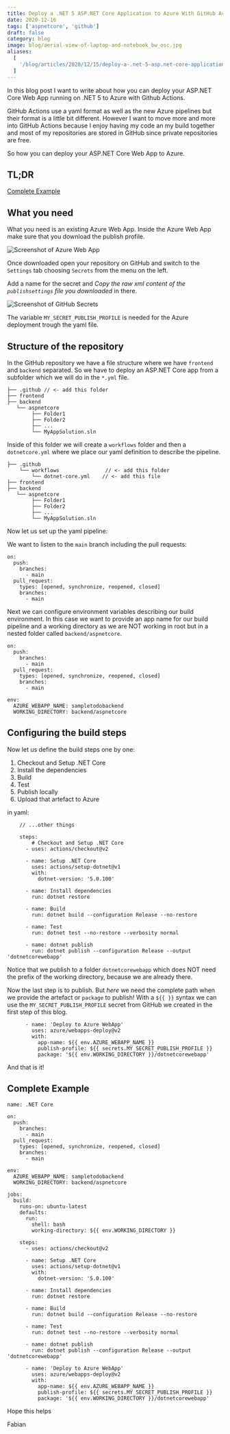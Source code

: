 ```yaml
---
title: Deploy a .NET 5 ASP.NET Core Application to Azure With GitHub Actions
date: 2020-12-16
tags: ['aspnetcore', 'github']
draft: false
category: blog
image: blog/aerial-view-of-laptop-and-notebook_bw_osc.jpg
aliases:
  [
    '/blog/articles/2020/12/15/deploy-a-.net-5-asp.net-core-application-to-azure-with-github-actions/',
  ]
---
```


In this blog post I want to write about how you can deploy your ASP.NET Core Web App running on .NET 5 to Azure with Github Actions.

GitHub Actions use a yaml format as well as the new Azure pipelines but their format is a little bit different. However I want to move more and more into GitHub Actions because I enjoy having my code an my build together and most of my repositories are stored in GitHub since private repositories are free.

So how you can deploy your ASP.NET Core Web App to Azure.

## TL;DR

[Complete Example](#complete-example)

## What you need

What you need is an existing Azure Web App. Inside the Azure Web App make sure that you download the publish profile.

![Screenshot of Azure Web App](https://cdn.offering.solutions/img/articles/2020-12-16/2020-12-16-1.jpg)

Once downloaded open your repository on GitHub and switch to the `Settings` tab choosing `Secrets` from the menu on the left.

Add a name for the secret and _Copy the raw xml content of the `publishsettings` file you downloaded_ in there.

![Screenshot of GitHub Secrets](https://cdn.offering.solutions/img/articles/2020-12-16/2020-12-16-2.jpg)

The variable `MY_SECRET_PUBLISH_PROFILE` is needed for the Azure deployment trough the yaml file.

## Structure of the repository

In the GitHub repository we have a file structure where we have `frontend` and `backend` separated. So we have to deploy an ASP.NET Core app from a subfolder which we will do in the `*.yml` file.

```
├── .github // <- add this folder
├── frontend
├── backend
   └── aspnetcore
        ├── Folder1
        ├── Folder2
        ├── ...
        └── MyAppSolution.sln
```

Inside of this folder we will create a `workflows` folder and then a `dotnetcore.yml` where we place our yaml definition to describe the pipeline.

```
├── .github
    └── workflows               // <- add this folder
        └── dotnet-core.yml    // <- add this file
├── frontend
├── backend
   └── aspnetcore
        ├── Folder1
        ├── Folder2
        ├── ...
        └── MyAppSolution.sln
```

Now let us set up the yaml pipeline:

We want to listen to the `main` branch including the pull requests:

```
on:
  push:
    branches:
      - main
  pull_request:
    types: [opened, synchronize, reopened, closed]
    branches:
      - main
```

Next we can configure environment variables describing our build environment. In this case we want to provide an app name for our build pipeline and a working directory as we are NOT working in root but in a nested folder called `backend/aspnetcore`.

```
on:
  push:
    branches:
      - main
  pull_request:
    types: [opened, synchronize, reopened, closed]
    branches:
      - main

env:
  AZURE_WEBAPP_NAME: sampletodobackend
  WORKING_DIRECTORY: backend/aspnetcore

```

## Configuring the build steps

Now let us define the build steps one by one:

1. Checkout and Setup .NET Core
2. Install the dependencies
3. Build
4. Test
5. Publish locally
6. Upload that artefact to Azure

in yaml:

```
    // ...other things

    steps:
        # Checkout and Setup .NET Core
      - uses: actions/checkout@v2

      - name: Setup .NET Core
        uses: actions/setup-dotnet@v1
        with:
          dotnet-version: '5.0.100'

      - name: Install dependencies
        run: dotnet restore

      - name: Build
        run: dotnet build --configuration Release --no-restore

      - name: Test
        run: dotnet test --no-restore --verbosity normal

      - name: dotnet publish
        run: dotnet publish --configuration Release --output 'dotnetcorewebapp'
```

Notice that we publish to a folder `dotnetcorewebapp` which does NOT need the prefix of the working directory, because we are already there.

Now the last step is to publish. But _here_ we need the complete path when we provide the artefact or `package` to publish! With a `${{ }}` syntax we can use the `MY_SECRET_PUBLISH_PROFILE` secret from GitHub we created in the first step of this blog.

```
      - name: 'Deploy to Azure WebApp'
        uses: azure/webapps-deploy@v2
        with:
          app-name: ${{ env.AZURE_WEBAPP_NAME }}
          publish-profile: ${{ secrets.MY_SECRET_PUBLISH_PROFILE }}
          package: '${{ env.WORKING_DIRECTORY }}/dotnetcorewebapp'
```

And that is it!

## Complete Example

```
name: .NET Core

on:
  push:
    branches:
      - main
  pull_request:
    types: [opened, synchronize, reopened, closed]
    branches:
      - main

env:
  AZURE_WEBAPP_NAME: sampletodobackend
  WORKING_DIRECTORY: backend/aspnetcore

jobs:
  build:
    runs-on: ubuntu-latest
    defaults:
      run:
        shell: bash
        working-directory: ${{ env.WORKING_DIRECTORY }}

    steps:
      - uses: actions/checkout@v2

      - name: Setup .NET Core
        uses: actions/setup-dotnet@v1
        with:
          dotnet-version: '5.0.100'

      - name: Install dependencies
        run: dotnet restore

      - name: Build
        run: dotnet build --configuration Release --no-restore

      - name: Test
        run: dotnet test --no-restore --verbosity normal

      - name: dotnet publish
        run: dotnet publish --configuration Release --output 'dotnetcorewebapp'

      - name: 'Deploy to Azure WebApp'
        uses: azure/webapps-deploy@v2
        with:
          app-name: ${{ env.AZURE_WEBAPP_NAME }}
          publish-profile: ${{ secrets.MY_SECRET_PUBLISH_PROFILE }}
          package: '${{ env.WORKING_DIRECTORY }}/dotnetcorewebapp'
```

Hope this helps

Fabian

